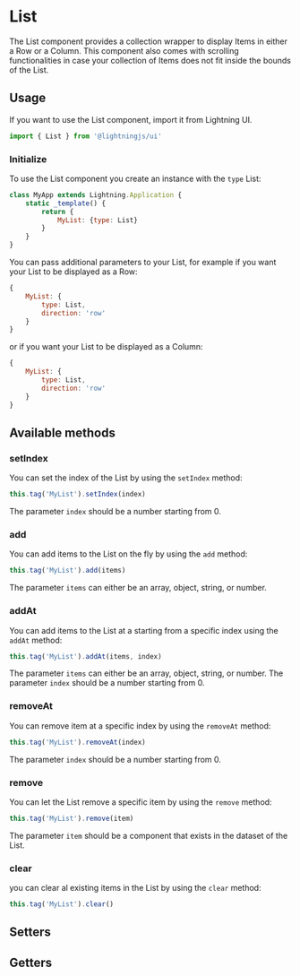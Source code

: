 # List

The List component provides a collection wrapper to display Items in either a Row or a Column. This component also comes with scrolling functionalities in case your collection of Items does not fit inside the bounds of the List.

## Usage

If you want to use the List component, import it from Lightning UI.

```js
import { List } from '@lightningjs/ui'
```

### Initialize

To use the List component you create an instance with the `type` List:

```js
class MyApp extends Lightning.Application {
    static _template() {
        return {
            MyList: {type: List}
        }
    }
}
```

You can pass additional parameters to your List, for example if you want your List to be displayed as a Row:

```js
{
    MyList: {
        type: List,
        direction: 'row'
    }
}
```

or if you want your List to be displayed as a Column:
```js
{
    MyList: {
        type: List,
        direction: 'row'
    }
}
```

## Available methods

### setIndex
You can set the index of the List by using the `setIndex` method: 
```js
this.tag('MyList').setIndex(index)
```
The parameter `index` should be a number starting from 0.

### add
You can add items to the List on the fly by using the `add` method:
```js
this.tag('MyList').add(items)
```
The parameter `items` can either be an array, object, string, or number.

### addAt
You can add items to the List at a starting from a specific index using the `addAt` method:
```js
this.tag('MyList').addAt(items, index)
```
The parameter `items` can either be an array, object, string, or number. The parameter `index` should be a number starting from 0.

### removeAt
You can remove item at a specific index by using the `removeAt` method:
```js
this.tag('MyList').removeAt(index)
```
The parameter `index` should be a number starting from 0.

### remove
You can let the List remove a specific item by using the `remove` method:
```js
this.tag('MyList').remove(item)
```
The parameter `item` should be a component that exists in the dataset of the List.

### clear
you can clear al existing items in the List by using the `clear` method:
```js
this.tag('MyList').clear()
```

## Setters

## Getters